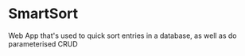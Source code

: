 # SmartSort
Web App that's used to quick sort entries in a database, as well as do parameterised CRUD
